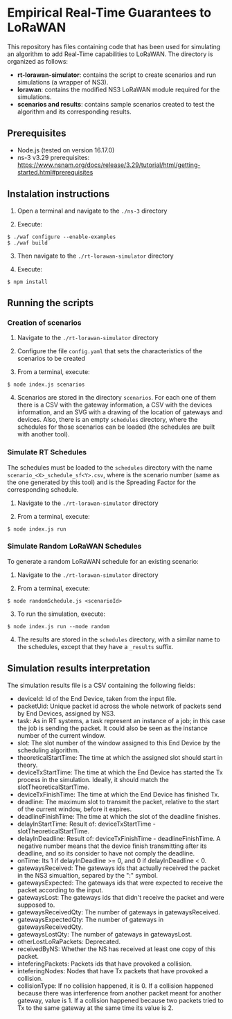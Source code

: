 # Empirical Real-Time Guarantees to LoRaWAN

This repository has files containing code that has been used for simulating an algorithm to add Real-Time capabilities to LoRaWAN. The directory is organized as follows:

* **rt-lorawan-simulator**: contains the script to create scenarios and run simulations (a wrapper of NS3).
* **lorawan**: contains the modified NS3 LoRaWAN module required for the simulations.
* **scenarios and results**: contains sample scenarios created to test the algorithm and its corresponding results.

## Prerequisites

* Node.js (tested on version 16.17.0)
* ns-3 v3.29 prerequisites: https://www.nsnam.org/docs/release/3.29/tutorial/html/getting-started.html#prerequisites

## Instalation instructions

1. Open a terminal and navigate to the `./ns-3` directory

2. Execute:

```
$ ./waf configure --enable-examples
$ ./waf build
```

3. Then navigate to the `./rt-lorawan-simulator` directory

4. Execute:

```
$ npm install
```

## Running the scripts

### Creation of scenarios

1. Navigate to the `./rt-lorawan-simulator` directory

2. Configure the file `config.yaml` that sets the characteristics of the scenarios to be created

3. From a terminal, execute:

```
$ node index.js scenarios
```

4. Scenarios are stored in the directory `scenarios`. For each one of them there is a CSV with the gateway information, a CSV with the devices information, and an SVG with a drawing of the location of gateways and devices. Also, there is an empty `schedules` directory, where the schedules for those scenarios can be loaded (the schedules are built with another tool).

### Simulate RT Schedules

The schedules must be loaded to the `schedules` directory with the name `scenario_<X>_schedule_sf<Y>.csv`, where <X> is the scenario number (same as the one generated by this tool) and <Y> is the Spreading Factor for the corresponding schedule.

1. Navigate to the `./rt-lorawan-simulator` directory

2. From a terminal, execute:

```
$ node index.js run
```

### Simulate Random LoRaWAN Schedules

To generate a random LoRaWAN schedule for an existing scenario:

1. Navigate to the `./rt-lorawan-simulator` directory

2. From a terminal, execute:

```
$ node randomSchedule.js <scenarioId>
```

3. To run the simulation, execute:

```
$ node index.js run --mode random
```

4. The results are stored in the `schedules` directory, with a similar name to the schedules, except that they have a `_results` suffix.

## Simulation results interpretation

The simulation results file is a CSV containing the following fields:	

* deviceId: Id of the End Device, taken from the input file.
* packetUid: Unique packet id across the whole network of packets send by End Devices, assigned by NS3.
* task: As in RT systems, a task represent an instance of a job; in this case the job is sending the packet. It could also be seen as the instance number of the current window.
* slot: The slot number of the window assigned to this End Device by the scheduling algorithm.
* theoreticalStartTime: The time at which the assigned slot should start in theory.
* deviceTxStartTime: The time at which the End Device has started the Tx process in the simulation. Ideally, it should match the slotTheoreticalStartTime.
* deviceTxFinishTime: The time at which the End Device has finished Tx.
* deadline: The maximum slot to transmit the packet, relative to the start of the current window, before it expires.
* deadlineFinishTime: The time at which the slot of the deadline finishes.
* delayInStartTime: Result of: deviceTxStartTime - slotTheoreticalStartTime.
* delayInDeadline: Result of: deviceTxFinishTime - deadlineFinishTime. A negative number means that the device finish transmitting after its deadline, and so its consider to have not comply the deadline.
* onTime: Its 1 if delayInDeadline >= 0, and 0 if delayInDeadline < 0.
* gatewaysReceived: The gateways ids that actually received the packet in the NS3 simualtion, separed by the ":" symbol.
* gatewaysExpected: The gateways ids that were expected to receive the packet according to the input.
* gatewaysLost: The gateways ids that didn't receive the packet and were supposed to.
* gatewaysReceivedQty: The number of gateways in gatewaysReceived.
* gatewaysExpectedQty: The number of gateways in gatewaysReceivedQty.
* gatewaysLostQty: The number of gateways in gatewaysLost.
* otherLostLoRaPackets: Deprecated.
* receivedByNS: Whether the NS has received at least one copy of this packet.
* inteferingPackets: Packets ids that have provoked a collision.
* inteferingNodes: Nodes that have Tx packets that have provoked a collision.
* collisionType: If no collision happened, it is 0. If a collision happened because there was interference from another packet meant for another gateway, value is 1. If a collision happened because two packets tried to Tx to the same gateway at the same time its value is 2.
